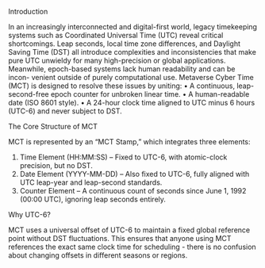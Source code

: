 Introduction

In an increasingly interconnected and digital-first world, legacy timekeeping systems such as Coordinated Universal Time (UTC) reveal critical shortcomings. Leap seconds, local time zone differences, and Daylight Saving Time (DST) all introduce complexities and inconsistencies that make pure UTC unwieldy for many high-precision or global applications. Meanwhile, epoch-based systems lack human readability and can be incon- venient outside of purely computational use.
Metaverse Cyber Time (MCT) is designed to resolve these issues by uniting:
•	A continuous, leap-second-free epoch counter for unbroken linear time.
•	A human-readable date (ISO 8601 style).
•	A 24-hour clock time aligned to UTC minus 6 hours (UTC-6) and never subject to DST.

The Core Structure of MCT

MCT is represented by an “MCT Stamp,” which integrates three elements:
1.	Time Element (HH:MM:SS) – Fixed to UTC-6, with atomic-clock precision, but no DST.
2.	Date Element (YYYY-MM-DD) – Also fixed to UTC-6, fully aligned with UTC leap-year and leap-second standards.
3.	Counter Element – A continuous count of seconds since June 1, 1992 (00:00 UTC), ignoring leap seconds entirely.

Why UTC-6?

MCT uses a universal offset of UTC-6 to maintain a fixed global reference point without DST fluctuations. This ensures that anyone using MCT references the exact same clock time for scheduling - there is no confusion about changing offsets in different seasons or regions.
